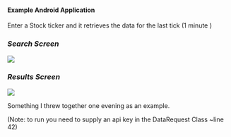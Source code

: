 
#### Example Android Application



Enter a Stock ticker and it retrieves the data for the last tick (1 minute )

### *Search Screen*
<kbd><image src=https://github.com/SteveMieskoski/AndroidProject/blob/master/device-2017-08-13-043859.png> </kbd>


### *Results Screen*
<kbd><image src=https://github.com/SteveMieskoski/AndroidProject/blob/master/device-2017-08-13-043958.png> </kbd>



Something I threw together one evening as an example.

(Note: to run you need to supply an api key in the DataRequest Class ~line 42)
